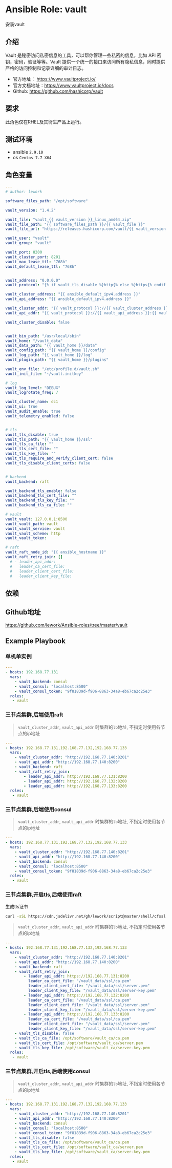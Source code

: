 # Ansible Role: vault

安装vault

## 介绍
Vault 是秘密访问私密信息的工具，可以帮你管理一些私密的信息，比如 API 密钥，密码，验证等等。Vault 提供一个统一的接口来访问所有隐私信息，同时提供严格的访问控制和记录详细的审计日志。

- 官方地址： https://www.vaultproject.io/
- 官方文档地址：https://www.vaultproject.io/docs
- Github: https://github.com/hashicorp/vault

## 要求

此角色仅在RHEL及其衍生产品上运行。

## 测试环境

- ansible `2.9.10`
- os `Centos 7.7 X64`

## 角色变量
```yaml
---
# author: lework

software_files_path: "/opt/software"

vault_version: "1.4.2"

vault_file: "vault_{{ vault_version }}_linux_amd64.zip"
vault_file_path: "{{ software_files_path }}/{{ vault_file }}"
vault_file_url: "https://releases.hashicorp.com/vault/{{ vault_version }}/{{ vault_file }}"

vault_user: "vault"
vault_group: "vault"

vault_port: 8200
vault_cluster_port: 8201
vault_max_lease_ttl: "768h"
vault_default_lease_ttl: "768h"


vault_address: "0.0.0.0"
vault_protocol: "{% if vault_tls_disable %}http{% else %}https{% endif %}"

vault_cluster_address: "{{ ansible_default_ipv4.address }}"
vault_api_address: "{{ ansible_default_ipv4.address }}"

vault_cluster_addr: "{{ vault_protocol }}://{{ vault_cluster_address }}:{{ vault_cluster_port }}"
vault_api_addr: "{{ vault_protocol }}://{{ vault_api_address }}:{{ vault_port }}"

vault_cluster_disable: false


vault_bin_path: "/usr/local/sbin"
vault_home: "/vault_data"
vault_data_path: "{{ vault_home }}/data"
vault_config_path: "{{ vault_home }}/config"
vault_log_path: "{{ vault_home }}/log"
vault_plugin_path: "{{ vault_home }}/plugins"

vault_env_file: "/etc/profile.d/vault.sh"
vault_init_file: "~/vault.initkey"

# log
vault_log_level: "DEBUG"
vault_logrotate_freq: 7

vault_cluster_name: dc1
vault_ui: true
vault_audit_enable: true
vault_telemetry_enabled: false


# tls
vault_tls_disable: true
vault_tls_path: "{{ vault_home }}/ssl"
vault_tls_ca_file: ""
vault_tls_cert_file: ""
vault_tls_key_file: ""
vault_tls_require_and_verify_client_cert: false
vault_tls_disable_client_certs: false


# backend
vault_backend: raft

vault_backend_tls_enable: false
vault_backend_tls_cert_file: ""
vault_backend_tls_key_file: ""
vault_backend_tls_ca_file: ""

# vault
vault_vault: 127.0.0.1:8500
vault_vault_path: vault
vault_vault_service: vault
vault_vault_scheme: http
vault_vault_token:

# raft
vault_raft_node_id: "{{ ansible_hostname }}"
vault_raft_retry_join: []
  # - leader_api_addr:
  #   leader_ca_cert_file:
  #   leader_client_cert_file:
  #   leader_client_key_file:
```
## 依赖

## Github地址
https://github.com/lework/Ansible-roles/tree/master/vault

## Example Playbook

### 单机单实例

```yaml
---
- hosts: 192.168.77.131
  vars:
    - vault_backend: consul
    - vault_consul: "localhost:8500"
    - vault_consul_token: "9f81839d-f906-8863-34a8-eb67ca2c25e3"
  roles:
   - vault
```

### 三节点集群,后端使用raft

> `vault_cluster_addr`, `vault_api_addr` 时集群的`lb`地址, 不指定时使用各节点的ip地址

```yaml
---
- hosts: 192.168.77.131,192.168.77.132,192.168.77.133
  vars:
    - vault_cluster_addr: "http://192.168.77.140:8201"
    - vault_api_addr: "http://192.168.77.140:8200"
    - vault_backend: raft
    - vault_raft_retry_join:
        - leader_api_addr: http://192.168.77.131:8200
        - leader_api_addr: http://192.168.77.132:8200
        - leader_api_addr: http://192.168.77.133:8200
  roles:
   - vault
```

### 三节点集群,后端使用consul

> `vault_cluster_addr`, `vault_api_addr` 时集群的`lb`地址, 不指定时使用各节点的ip地址

```yaml
---
- hosts: 192.168.77.131,192.168.77.132,192.168.77.133
  vars:
    - vault_cluster_addr: "http://192.168.77.140:8201"
    - vault_api_addr: "http://192.168.77.140:8200"
    - vault_backend: consul
    - vault_consul: "localhost:8500"
    - vault_consul_token: "9f81839d-f906-8863-34a8-eb67ca2c25e3"
  roles:
   - vault
```

### 三节点集群,开启tls,后端使用raft

生成tls证书

```bash
curl -sSL https://cdn.jsdelivr.net/gh/lework/script@master/shell/cfssl.sh | bash -s - vault server.vault.com,192.168.77.131,192.168.77.132,192.168.77.133
```

> `vault_cluster_addr`, `vault_api_addr` 时集群的`lb`地址, 不指定时使用各节点的ip地址

```yaml
---
- hosts: 192.168.77.131,192.168.77.132,192.168.77.133
  vars:
    - vault_cluster_addr: "http://192.168.77.140:8201"
    - vault_api_addr: "http://192.168.77.140:8200"
    - vault_backend: raft
    - vault_raft_retry_join:
        - leader_api_addr: https://192.168.77.131:8200
          leader_ca_cert_file: "/vault_data/ssl/ca.pem"
          leader_client_cert_file: "/vault_data/ssl/server.pem"
          leader_client_key_file: "/vault_data/ssl/server-key.pem"
        - leader_api_addr: https://192.168.77.132:8200
          leader_ca_cert_file: "/vault_data/ssl/ca.pem"
          leader_client_cert_file: "/vault_data/ssl/server.pem"
          leader_client_key_file: "/vault_data/ssl/server-key.pem"
        - leader_api_addr: https://192.168.77.133:8200
          leader_ca_cert_file: "/vault_data/ssl/ca.pem"
          leader_client_cert_file: "/vault_data/ssl/server.pem"
          leader_client_key_file: "/vault_data/ssl/server-key.pem"
    - vault_tls_disable: false
    - vault_tls_ca_file: /opt/software/vault_ca/ca.pem
    - vault_tls_cert_file: /opt/software/vault_ca/server.pem
    - vault_tls_key_file: /opt/software/vault_ca/server-key.pem
  roles:
   - vault
```

### 三节点集群,开启tls,后端使用consul

> `vault_cluster_addr`, `vault_api_addr` 时集群的`lb`地址, 不指定时使用各节点的ip地址

```yaml
---
- hosts: 192.168.77.131,192.168.77.132,192.168.77.133
  vars:
    - vault_cluster_addr: "http://192.168.77.140:8201"
    - vault_api_addr: "http://192.168.77.140:8200"
    - vault_backend: consul
    - vault_consul: "localhost:8500"
    - vault_consul_token: "9f81839d-f906-8863-34a8-eb67ca2c25e3"
    - vault_tls_disable: false
    - vault_tls_ca_file: /opt/software/vault_ca/ca.pem
    - vault_tls_cert_file: /opt/software/vault_ca/server.pem
    - vault_tls_key_file: /opt/software/vault_ca/server-key.pem
  roles:
   - vault
```